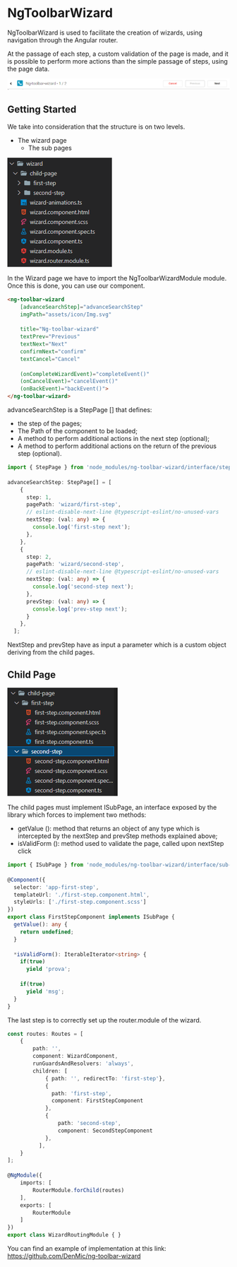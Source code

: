 # NgToolbarWizard

NgToolbarWizard is used to facilitate the creation of wizards, using navigation through the Angular router.

At the passage of each step, a custom validation of the page is made, and it is possible to perform more actions than the simple passage of steps, using the page data.

<img src="./img/Toolbar.png">

## Getting Started

We take into consideration that the structure is on two levels.
- The wizard page
  - The sub pages

<img src="./img/Structure.png">

In the Wizard page we have to import the NgToolbarWizardModule module. Once this is done, you can use our component.

```HTML
<ng-toolbar-wizard 
    [advanceSearchStep]="advanceSearchStep"
    imgPath="assets/icon/Img.svg"

    title="Ng-toolbar-wizard"
    textPrev="Previous"
    textNext="Next"
    confirmNext="confirm"
    textCancel="Cancel"

    (onCompleteWizardEvent)="completeEvent()"
    (onCancelEvent)="cancelEvent()"
    (onBackEvent)="backEvent()">
</ng-toolbar-wizard>
```

advanceSearchStep is a StepPage [] that defines:
- the step of the pages;
- The Path of the component to be loaded;
- A method to perform additional actions in the next step (optional);
- A method to perform additional actions on the return of the previous step (optional).

```ts
import { StepPage } from 'node_modules/ng-toolbar-wizard/interface/step-page';

advanceSearchStep: StepPage[] = [
    {
      step: 1,
      pagePath: 'wizard/first-step',
      // eslint-disable-next-line @typescript-eslint/no-unused-vars
      nextStep: (val: any) => {
        console.log('first-step next');
      },
    },
    {
      step: 2,
      pagePath: 'wizard/second-step',
      // eslint-disable-next-line @typescript-eslint/no-unused-vars
      nextStep: (val: any) => {
        console.log('second-step next');
      },
      prevStep: (val: any) => {
        console.log('prev-step next');
      }
    },
  ];
```

NextStep and prevStep have as input a parameter which is a custom object deriving from the child pages.

## Child Page

<img src="./img/child-page.png">

The child pages must implement ISubPage, an interface exposed by the library which forces to implement two methods:
- getValue (): method that returns an object of any type which is intercepted by the nextStep and prevStep methods explained above;
- isValidForm (): method used to validate the page, called upon nextStep click

```ts
import { ISubPage } from 'node_modules/ng-toolbar-wizard/interface/sub-page';

@Component({
  selector: 'app-first-step',
  templateUrl: './first-step.component.html',
  styleUrls: ['./first-step.component.scss']
})
export class FirstStepComponent implements ISubPage {
  getValue(): any {
    return undefined;
  }

  *isValidForm(): IterableIterator<string> {
    if(true)  
      yield 'prova';
      
    if(true)
      yield 'msg';
  }
}
```

The last step is to correctly set up the router.module of the wizard.

```ts
const routes: Routes = [
    {
        path: '',
        component: WizardComponent,
        runGuardsAndResolvers: 'always',
        children: [
            { path: '', redirectTo: 'first-step'},
            {
              path: 'first-step',
              component: FirstStepComponent
            },
            {
                path: 'second-step',
                component: SecondStepComponent
            },
          ],
    }
];

@NgModule({
    imports: [
        RouterModule.forChild(routes)
    ],
    exports: [
        RouterModule
    ]
})
export class WizardRoutingModule { }
```

You can find an example of implementation at this link: https://github.com/DenMic/ng-toolbar-wizard
